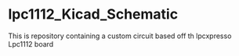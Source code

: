 # lpc1112_Kicad_Schematic
This is repository containing a custom circuit based off th lpcxpresso Lpc1112 board
